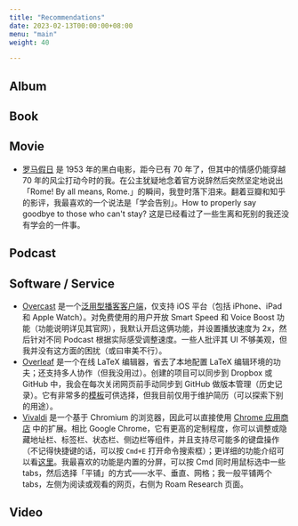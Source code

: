 ```yaml
---
title: "Recommendations"
date: 2023-02-13T00:00:00+08:00
menu: "main"
weight: 40

---
```


## Album

## Book

## Movie

- [罗马假日](https://movie.douban.com/subject/1293839/) 是 1953 年的黑白电影，距今已有 70 年了，但其中的情感仍能穿越 70 年的风尘打动今时的我。在公主犹疑地念着官方说辞然后突然坚定地说出「Rome! By all means, Rome.」的瞬间，我登时落下泪来。翻着豆瓣和知乎的影评，我最喜欢的一个说法是「学会告别」。How to properly say goodbye to those who can't stay? 这是已经看过了一些生离和死别的我还没有学会的一件事。

## Podcast

## Software / Service

- [Overcast](https://overcast.fm) 是一个[泛用型播客客户端][1]，仅支持 iOS 平台（包括 iPhone、iPad 和 Apple Watch）。对免费使用的用户开放 Smart Speed 和 Voice Boost 功能（功能说明详见其官网），我默认开启这俩功能，并设置播放速度为 2x，然后针对不同 Podcast 根据实际感受调整速度。一些人批评其 UI 不够美观，但我并没有这方面的困扰（或曰审美不行）。
- [Overleaf](https://www.overleaf.com) 是一个在线 LaTeX 编辑器，省去了本地配置 LaTeX 编辑环境的功夫；还支持多人协作（但我没用过）。创建的项目可以同步到 Dropbox 或 GitHub 中，我会在每次关闭网页前手动同步到 GitHub 做版本管理（历史记录）。它有非常多的[模板][2]可供选择，但我目前仅用于维护简历（可以探索下别的用途）。
- [Vivaldi](https://vivaldi.com) 是一个基于 Chromium 的浏览器，因此可以直接使用 [Chrome 应用商店][3] 中的扩展。相比 Google Chrome，它有更高的定制程度，你可以调整或隐藏地址栏、标签栏、状态栏、侧边栏等组件，并且支持尽可能多的键盘操作（不记得快捷键的话，可以按 `Cmd+E` 打开命令搜索框）；更详细的功能介绍可以看[这里][4]。我最喜欢的功能是内置的分屏，可以按 Cmd 同时用鼠标选中一些 tabs，然后选择「平铺」的方式——水平、垂直、网格；我一般平铺两个 tabs，左侧为阅读或观看的网页，右侧为 Roam Research 页面。

## Video

[1]: https://blog.yitianshijie.net/2019/06/06/time-to-double-down-on-open-podcast-clients/
[2]: https://www.overleaf.com/latex/templates
[3]: https://chrome.google.com/webstore/category/extensions
[4]: https://vivaldi.com/features/
